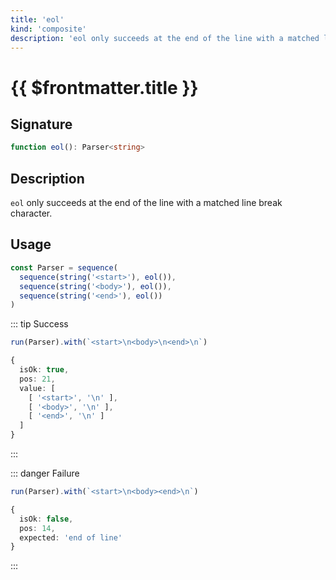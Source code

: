 ```yaml
---
title: 'eol'
kind: 'composite'
description: 'eol only succeeds at the end of the line with a matched line break character.'
---
```


# {{ $frontmatter.title }}

## Signature

```ts
function eol(): Parser<string>
```

## Description

`eol` only succeeds at the end of the line with a matched line break character.

## Usage

```ts
const Parser = sequence(
  sequence(string('<start>'), eol()),
  sequence(string('<body>'), eol()),
  sequence(string('<end>'), eol())
)
```

::: tip Success
```ts
run(Parser).with(`<start>\n<body>\n<end>\n`)

{
  isOk: true,
  pos: 21,
  value: [
    [ '<start>', '\n' ],
    [ '<body>', '\n' ],
    [ '<end>', '\n' ]
  ]
}
```
:::

::: danger Failure
```ts
run(Parser).with(`<start>\n<body><end>\n`)

{
  isOk: false,
  pos: 14,
  expected: 'end of line'
}
```
:::
